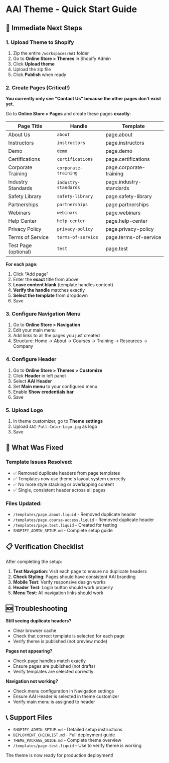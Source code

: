 # AAI Theme - Quick Start Guide

## 🚀 Immediate Next Steps

### 1. Upload Theme to Shopify
1. Zip the entire `/workspaces/AAI` folder
2. Go to **Online Store > Themes** in Shopify Admin
3. Click **Upload theme**
4. Upload the zip file
5. Click **Publish** when ready

### 2. Create Pages (Critical!)
**You currently only see "Contact Us" because the other pages don't exist yet.**

Go to **Online Store > Pages** and create these pages **exactly**:

| Page Title | Handle | Template |
|------------|--------|----------|
| About Us | `about` | page.about |
| Instructors | `instructors` | page.instructors |
| Demo | `demo` | page.demo |
| Certifications | `certifications` | page.certifications |
| Corporate Training | `corporate-training` | page.corporate-training |
| Industry Standards | `industry-standards` | page.industry-standards |
| Safety Library | `safety-library` | page.safety-library |
| Partnerships | `partnerships` | page.partnerships |
| Webinars | `webinars` | page.webinars |
| Help Center | `help-center` | page.help-center |
| Privacy Policy | `privacy-policy` | page.privacy-policy |
| Terms of Service | `terms-of-service` | page.terms-of-service |
| Test Page (optional) | `test` | page.test |

**For each page:**
1. Click "Add page"
2. Enter the **exact** title from above
3. **Leave content blank** (template handles content)
4. **Verify the handle** matches exactly
5. **Select the template** from dropdown
6. Save

### 3. Configure Navigation Menu
1. Go to **Online Store > Navigation**
2. Edit your main menu
3. Add links to all the pages you just created
4. Structure: Home → About → Courses → Training → Resources → Company

### 4. Configure Header
1. Go to **Online Store > Themes > Customize**
2. Click **Header** in left panel
3. Select **AAI Header**
4. Set **Main menu** to your configured menu
5. Enable **Show credentials bar**
6. Save

### 5. Upload Logo
1. In theme customizer, go to **Theme settings**
2. Upload `AAI-Full-Color-Logo.jpg` as logo
3. Save

## 🔧 What Was Fixed

### Template Issues Resolved:
- ✅ Removed duplicate headers from page templates
- ✅ Templates now use theme's layout system correctly
- ✅ No more style stacking or overlapping content
- ✅ Single, consistent header across all pages

### Files Updated:
- `/templates/page.about.liquid` - Removed duplicate header
- `/templates/page.course-access.liquid` - Removed duplicate header  
- `/templates/page.test.liquid` - Created for testing
- `SHOPIFY_ADMIN_SETUP.md` - Complete setup guide

## 📋 Verification Checklist

After completing the setup:

1. **Test Navigation**: Visit each page to ensure no duplicate headers
2. **Check Styling**: Pages should have consistent AAI branding
3. **Mobile Test**: Verify responsive design works
4. **Header Test**: Login button should work properly
5. **Menu Test**: All navigation links should work

## 🆘 Troubleshooting

**Still seeing duplicate headers?**
- Clear browser cache
- Check that correct template is selected for each page
- Verify theme is published (not preview mode)

**Pages not appearing?**
- Check page handles match exactly
- Ensure pages are published (not drafts)
- Verify templates are selected correctly

**Navigation not working?**
- Check menu configuration in Navigation settings
- Ensure AAI Header is selected in theme customizer
- Verify main menu is assigned to header

## 📞 Support Files

- `SHOPIFY_ADMIN_SETUP.md` - Detailed setup instructions
- `DEPLOYMENT_CHECKLIST.md` - Full deployment guide
- `THEME_PACKAGE_GUIDE.md` - Complete theme overview
- `/templates/page.test.liquid` - Use to verify theme is working

The theme is now ready for production deployment!
